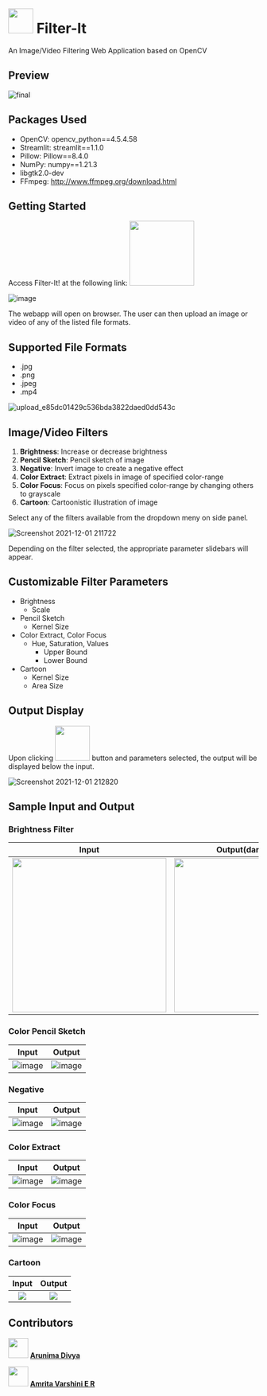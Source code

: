 # <img src="https://cdn-icons-png.flaticon.com/512/5848/5848802.png" width="50"> Filter-It 
An Image/Video Filtering Web Application based on OpenCV


## Preview 

![final](https://user-images.githubusercontent.com/56351732/144272641-b50d475e-d368-4ff1-a3ed-178f0515fdf1.gif)


## Packages Used 
* OpenCV: opencv_python==4.5.4.58
* Streamlit: streamlit==1.1.0
* Pillow: Pillow==8.4.0
* NumPy: numpy==1.21.3
* libgtk2.0-dev
* FFmpeg: http://www.ffmpeg.org/download.html


## Getting Started 
Access Filter-It! at the following link: <a 
   href="https://share.streamlit.io/amvarsh/filter-it/main/filter_it.py">
  <img src="https://img.shields.io/badge/Filter--It-Streamlit-red" width=130>

</a>

![image](https://user-images.githubusercontent.com/56351732/144272956-bb0e9c7a-576f-4a38-b4c7-c1bfe3d7ef97.png)

The webapp will open on browser. The user can then upload an image or video of any of the listed file formats.


## Supported File Formats 
* .jpg
* .png
* .jpeg
* .mp4

![upload_e85dc01429c536bda3822daed0dd543c](https://user-images.githubusercontent.com/56351732/144273114-9e9b5d80-51c0-4b40-9765-07f13ce8dc53.png)

## Image/Video Filters 
1. **Brightness**: Increase or decrease brightness
2. **Pencil Sketch**: Pencil sketch of image
3. **Negative**: Invert image to create a negative effect
4. **Color Extract**: Extract pixels in image of specified color-range
5. **Color Focus**: Focus on pixels specified color-range by changing others to grayscale 
6. **Cartoon**: Cartoonistic illustration of image

Select any of the filters available from the dropdown meny on side panel.

![Screenshot 2021-12-01 211722](https://user-images.githubusercontent.com/56351732/144273146-dd66a576-76c1-4f22-a9d4-28f1bf03b4be.png)


Depending on the filter selected, the appropriate parameter slidebars will appear.

## Customizable Filter Parameters 

* Brightness
    * Scale
* Pencil Sketch
    * Kernel Size
* Color Extract, Color Focus
    * Hue, Saturation, Values
        * Upper Bound
        * Lower Bound
* Cartoon
    * Kernel Size
    * Area Size

## Output Display 

Upon clicking <img src="https://img.shields.io/badge/Submit-_-green" width="70"> button and parameters selected, the output will be displayed below the input.

![Screenshot 2021-12-01 212820](https://user-images.githubusercontent.com/56351732/144273242-fa485c4c-a5d5-4243-8442-e544e16419be.png)


## Sample Input and Output 
### Brightness Filter
| Input | Output(darkened) | Output(brightened) |
| :---: | :---: | :---: |
|<img src="https://user-images.githubusercontent.com/56351732/143309525-d3c0835a-d24c-4647-80d4-7e25230cde9b.png" width="310">| <img src="https://user-images.githubusercontent.com/56351732/143309564-864bddce-615e-4219-ae84-a4288b80c3b8.png" width="310">| <img src="https://user-images.githubusercontent.com/56351732/143309645-4538a70d-028a-4d71-8be9-096b617a8d3e.png" width="310">|

### Color Pencil Sketch
| Input | Output |
| :---: | :---: |
| ![image](https://user-images.githubusercontent.com/56351732/144130416-3534621b-4a19-4976-b5db-025a7b6083d8.jpeg)| ![image](https://user-images.githubusercontent.com/56351732/144130426-7212f30e-a4ca-4637-b057-2239d2190f1d.jpeg) | 

### Negative
| Input | Output |
| :---: | :---: |
| ![image](https://user-images.githubusercontent.com/70822829/142995051-77c932cb-533d-409c-b2d5-8e049a2cbd95.png)| ![image](https://user-images.githubusercontent.com/70822829/142995109-446ac629-88ad-4d54-9d2e-ceeefea76014.png) | 

### Color Extract
| Input | Output |
| :---: | :---: |
| ![image](https://user-images.githubusercontent.com/56351732/144130912-78b6c606-58d4-4311-8542-0dcb7285287d.jpeg) | ![image](https://user-images.githubusercontent.com/56351732/144130905-7e10b125-4ebd-462b-a02b-bcbd532436fb.jpeg) | 

### Color Focus
| Input | Output |
| :---: | :---: |
| ![image](https://user-images.githubusercontent.com/56351732/144131988-68515282-f80a-413a-9f30-109e8eecba9c.jpeg)| ![image](https://user-images.githubusercontent.com/56351732/144131995-4d7f66d9-add0-40da-ae56-7e74fb775a88.jpeg) |

### Cartoon
| Input | Output |
| :---: | :---: |
| <img src="https://user-images.githubusercontent.com/70822829/144203186-5fa9da01-f594-42bf-8b63-047faa294228.png">|<img src="https://user-images.githubusercontent.com/70822829/144203222-42b880d0-29f4-4947-b0bc-7dfe6cceb8c3.png"> |

## Contributors 

<img src="https://user-images.githubusercontent.com/56351732/144274356-b4e1bcfc-3010-4fd0-8393-af090a461270.png" width=40> [**Arunima Divya**](https://github.com/arunimadivya/)

<img src="https://user-images.githubusercontent.com/56351732/144274340-4a1f243f-ea68-4636-b660-01cb377821d9.png" width=40> [**Amrita Varshini E R**](https://github.com/amvarsh/)

